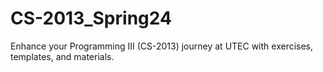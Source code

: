 # CS-2013_Spring24
Enhance your Programming III (CS-2013) journey at UTEC with exercises, templates, and materials. 
